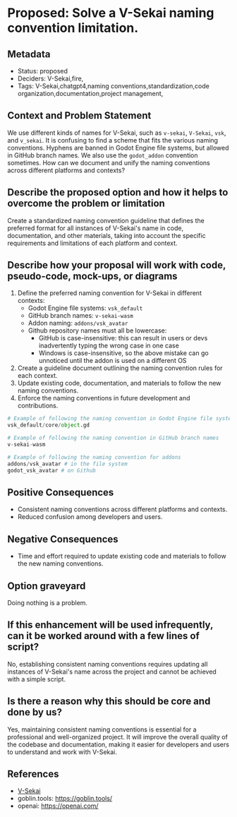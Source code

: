 # Proposed: Solve a V-Sekai naming convention limitation.

## Metadata

- Status: proposed <!-- draft | proposed | rejected | accepted | deprecated | superseded by -->
- Deciders: V-Sekai,fire,
- Tags: V-Sekai,chatgpt4,naming conventions,standardization,code organization,documentation,project management,

## Context and Problem Statement

We use different kinds of names for V-Sekai, such as `v-sekai`, `V-Sekai`, `vsk`, and `v_sekai`. It is confusing to find a scheme that fits the various naming conventions. Hyphens are banned in Godot Engine file systems, but allowed in GitHub branch names. We also use the `godot_addon` convention sometimes. How can we document and unify the naming conventions across different platforms and contexts?

## Describe the proposed option and how it helps to overcome the problem or limitation

Create a standardized naming convention guideline that defines the preferred format for all instances of V-Sekai's name in code, documentation, and other materials, taking into account the specific requirements and limitations of each platform and context.

## Describe how your proposal will work with code, pseudo-code, mock-ups, or diagrams

1. Define the preferred naming convention for V-Sekai in different contexts:
   - Godot Engine file systems: `vsk_default`
   - GitHub branch names: `v-sekai-wasm`
   - Addon naming: `addons/vsk_avatar`
   - Github repository names must all be lowercase:
     - GitHub is case-insensitive: this can result in users or devs inadvertently typing the wrong case in one case
     - Windows is case-insensitive, so the above mistake can go unnoticed until the addon is used on a different OS
2. Create a guideline document outlining the naming convention rules for each context.
3. Update existing code, documentation, and materials to follow the new naming conventions.
4. Enforce the naming conventions in future development and contributions.

```python
# Example of following the naming convention in Godot Engine file system
vsk_default/core/object.gd

# Example of following the naming convention in GitHub branch names
v-sekai-wasm

# Example of following the naming convention for addons
addons/vsk_avatar # in the file system
godot_vsk_avatar # on Github
```

## Positive Consequences

- Consistent naming conventions across different platforms and contexts.
- Reduced confusion among developers and users.

## Negative Consequences

- Time and effort required to update existing code and materials to follow the new naming conventions.

## Option graveyard

Doing nothing is a problem.

## If this enhancement will be used infrequently, can it be worked around with a few lines of script?

No, establishing consistent naming conventions requires updating all instances of V-Sekai's name across the project and cannot be achieved with a simple script.

## Is there a reason why this should be core and done by us?

Yes, maintaining consistent naming conventions is essential for a professional and well-organized project. It will improve the overall quality of the codebase and documentation, making it easier for developers and users to understand and work with V-Sekai.

## References

- [V-Sekai](https://v-sekai.org/)
- goblin.tools: https://goblin.tools/
- openai: https://openai.com/
